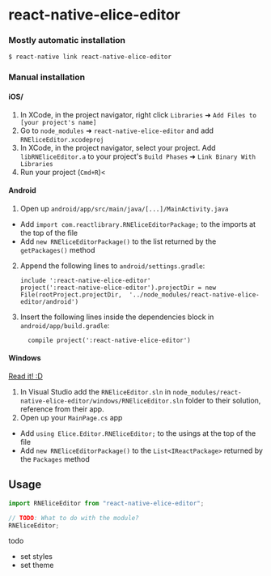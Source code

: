 # react-native-elice-editor

### Mostly automatic installation

`$ react-native link react-native-elice-editor`

### Manual installation

#### iOS/

1. In XCode, in the project navigator, right click `Libraries` ➜
   `Add Files to [your project's name]`
2. Go to `node_modules` ➜ `react-native-elice-editor` and add
   `RNEliceEditor.xcodeproj`
3. In XCode, in the project navigator, select your project. Add
   `libRNEliceEditor.a` to your project's `Build Phases` ➜
   `Link Binary With Libraries`
4. Run your project (`Cmd+R`)<

#### Android

1. Open up `android/app/src/main/java/[...]/MainActivity.java`

- Add `import com.reactlibrary.RNEliceEditorPackage;` to the imports at the top
  of the file
- Add `new RNEliceEditorPackage()` to the list returned by the `getPackages()`
  method

2. Append the following lines to `android/settings.gradle`:
   ```
   include ':react-native-elice-editor'
   project(':react-native-elice-editor').projectDir = new File(rootProject.projectDir, 	'../node_modules/react-native-elice-editor/android')
   ```
3. Insert the following lines inside the dependencies block in
   `android/app/build.gradle`:
   ```
     compile project(':react-native-elice-editor')
   ```

#### Windows

[Read it! :D](https://github.com/ReactWindows/react-native)

1. In Visual Studio add the `RNEliceEditor.sln` in
   `node_modules/react-native-elice-editor/windows/RNEliceEditor.sln` folder to
   their solution, reference from their app.
2. Open up your `MainPage.cs` app

- Add `using Elice.Editor.RNEliceEditor;` to the usings at the top of the file
- Add `new RNEliceEditorPackage()` to the `List<IReactPackage>` returned by the
  `Packages` method

## Usage

```javascript
import RNEliceEditor from "react-native-elice-editor";

// TODO: What to do with the module?
RNEliceEditor;
```

todo

- set styles
- set theme
